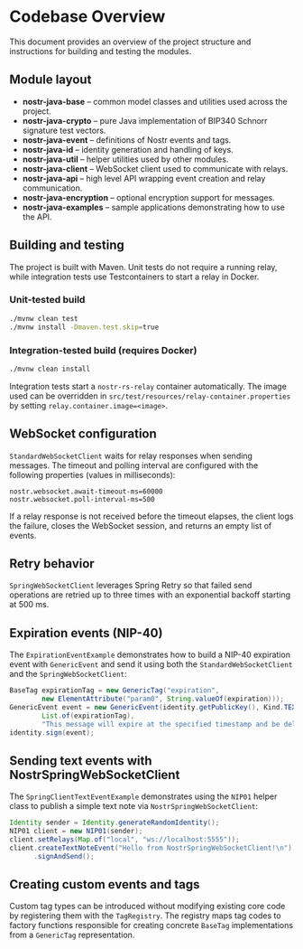 # Codebase Overview

This document provides an overview of the project structure and instructions for building and testing the modules.

## Module layout
- **nostr-java-base** – common model classes and utilities used across the project.
- **nostr-java-crypto** – pure Java implementation of BIP340 Schnorr signature test vectors.
- **nostr-java-event** – definitions of Nostr events and tags.
- **nostr-java-id** – identity generation and handling of keys.
- **nostr-java-util** – helper utilities used by other modules.
- **nostr-java-client** – WebSocket client used to communicate with relays.
- **nostr-java-api** – high level API wrapping event creation and relay communication.
- **nostr-java-encryption** – optional encryption support for messages.
- **nostr-java-examples** – sample applications demonstrating how to use the API.

## Building and testing
The project is built with Maven. Unit tests do not require a running relay, while integration tests use Testcontainers to start a relay in Docker.

### Unit-tested build
```bash
./mvnw clean test
./mvnw install -Dmaven.test.skip=true
```

### Integration-tested build (requires Docker)
```bash
./mvnw clean install
```
Integration tests start a `nostr-rs-relay` container automatically. The image used can be overridden in `src/test/resources/relay-container.properties` by setting `relay.container.image=<image>`.

## WebSocket configuration
`StandardWebSocketClient` waits for relay responses when sending messages. The timeout and polling interval are configured with the following properties (values in milliseconds):
```
nostr.websocket.await-timeout-ms=60000
nostr.websocket.poll-interval-ms=500
```
If a relay response is not received before the timeout elapses, the client logs the failure, closes the WebSocket session, and returns an empty list of events.

## Retry behavior
`SpringWebSocketClient` leverages Spring Retry so that failed send operations are retried up to three times with an exponential backoff starting at 500 ms.

## Expiration events (NIP-40)
The `ExpirationEventExample` demonstrates how to build a NIP-40 expiration event with `GenericEvent` and send it using both the `StandardWebSocketClient` and the `SpringWebSocketClient`:

```java
BaseTag expirationTag = new GenericTag("expiration",
        new ElementAttribute("param0", String.valueOf(expiration)));
GenericEvent event = new GenericEvent(identity.getPublicKey(), Kind.TEXT_NOTE,
        List.of(expirationTag),
        "This message will expire at the specified timestamp and be deleted by relays.\n");
identity.sign(event);
```

## Sending text events with NostrSpringWebSocketClient
The `SpringClientTextEventExample` demonstrates using the `NIP01` helper class to
publish a simple text note via `NostrSpringWebSocketClient`:

```java
Identity sender = Identity.generateRandomIdentity();
NIP01 client = new NIP01(sender);
client.setRelays(Map.of("local", "ws://localhost:5555"));
client.createTextNoteEvent("Hello from NostrSpringWebSocketClient!\n")
      .signAndSend();
```

## Creating custom events and tags
Custom tag types can be introduced without modifying existing core code by
registering them with the `TagRegistry`. The registry maps tag codes to factory
functions responsible for creating concrete `BaseTag` implementations from a
`GenericTag` representation.

